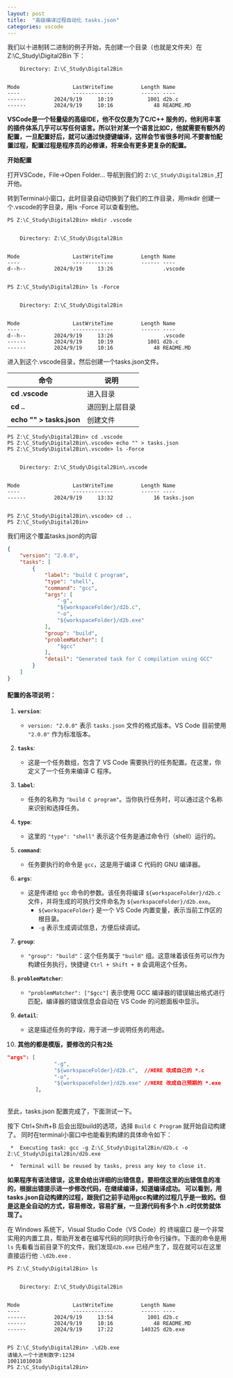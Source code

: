 ```yaml
---
layout: post
title:  "高级编译过程自动化 tasks.json"
categories: vscode
---
```


我们以十进制转二进制的例子开始，先创建一个目录（也就是文件夹）在 Z:\C_Study\Digital2Bin 下：  
```
    Directory: Z:\C_Study\Digital2Bin


Mode                 LastWriteTime         Length Name
----                 -------------         ------ ----
------         2024/9/19     10:19           1001 d2b.c
------         2024/9/19     10:16             48 README.MD
```

**VSCode是一个轻量级的高级IDE，他不仅仅是为了C/C++ 服务的，他利用丰富的插件体系几乎可以写任何语言。所以针对某一个语言比如C，他就需要有额外的配置，一旦配置好后，就可以通过快捷键编译，这样会节省很多时间.不要害怕配置过程，配置过程是程序员的必修课，将来会有更多更复杂的配置。**  

**开始配置**

打开VSCode，File->Open Folder... 导航到我们的 `Z:\C_Study\Digital2Bin` ,打开他。

转到Terminal小窗口，此时目录自动切换到了我们的工作目录，用mkdir 创建一个.vscode的字目录，用ls -Force 可以查看到他。

```
PS Z:\C_Study\Digital2Bin> mkdir .vscode


    Directory: Z:\C_Study\Digital2Bin


Mode                 LastWriteTime         Length Name
----                 -------------         ------ ----
d--h--         2024/9/19     13:26                .vscode


PS Z:\C_Study\Digital2Bin> ls -Force


    Directory: Z:\C_Study\Digital2Bin


Mode                 LastWriteTime         Length Name
----                 -------------         ------ ----
d--h--         2024/9/19     13:26                .vscode
------         2024/9/19     10:19           1001 d2b.c
------         2024/9/19     10:16             48 README.MD
```

进入到这个.vscode目录，然后创建一个tasks.json文件。  


| 命令                       | 说明         | 
| ------------------------- | ------------ |
| **cd .vscode**            | 进入目录      | 
| **cd ..**                 | 退回到上层目录 | 
| **echo "" > tasks.json**  | 创建文件      | 


```
PS Z:\C_Study\Digital2Bin> cd .vscode
PS Z:\C_Study\Digital2Bin\.vscode> echo "" > tasks.json
PS Z:\C_Study\Digital2Bin\.vscode> ls -Force


    Directory: Z:\C_Study\Digital2Bin\.vscode


Mode                 LastWriteTime         Length Name
----                 -------------         ------ ----
------         2024/9/19     13:32             16 tasks.json


PS Z:\C_Study\Digital2Bin\.vscode> cd ..
PS Z:\C_Study\Digital2Bin> 

```

我们用这个覆盖tasks.json的内容

```json
{
    "version": "2.0.0",
    "tasks": [
        {
            "label": "build C program",
            "type": "shell",
            "command": "gcc",
            "args": [
                "-g",
                "${workspaceFolder}/d2b.c",
                "-o",
                "${workspaceFolder}/d2b.exe"
            ],
            "group": "build",
            "problemMatcher": [
                "$gcc"
            ],
            "detail": "Generated task for C compilation using GCC"
        }
    ]
}
```


#### **配置的各项说明：**

1. **`version`**:
   - `version: "2.0.0"` 表示 `tasks.json` 文件的格式版本。VS Code 目前使用 `"2.0.0"` 作为标准版本。

2. **`tasks`**:
   - 这是一个任务数组，包含了 VS Code 需要执行的任务配置。在这里，你定义了一个任务来编译 C 程序。

3. **`label`**:
   - 任务的名称为 `"build C program"`。当你执行任务时，可以通过这个名称来识别和选择任务。

4. **`type`**:
   - 这里的 `"type": "shell"` 表示这个任务是通过命令行（shell）运行的。

5. **`command`**:
   - 任务要执行的命令是 `gcc`，这是用于编译 C 代码的 GNU 编译器。

6. **`args`**:
   - 这是传递给 `gcc` 命令的参数。该任务将编译 `${workspaceFolder}/d2b.c` 文件，并将生成的可执行文件命名为 `${workspaceFolder}/d2b.exe`。
     - `${workspaceFolder}` 是一个 VS Code 内置变量，表示当前工作区的根目录。
     - `-g` 表示生成调试信息，方便后续调试。

7. **`group`**:
   - `"group": "build"`：这个任务属于 `"build"` 组。这意味着该任务可以作为构建任务执行，快捷键 `Ctrl + Shift + B` 会调用这个任务。

8. **`problemMatcher`**:
   - `"problemMatcher": ["$gcc"]` 表示使用 GCC 编译器的错误输出格式进行匹配，编译器的错误信息会自动在 VS Code 的问题面板中显示。

9. **`detail`**:
   - 这是描述任务的字段，用于进一步说明任务的用途。  

10. **其他的都是模版，要修改的只有2处**
```json
"args": [
               "-g",
               "${workspaceFolder}/d2b.c",  //HERE 改成自己的 *.c
               "-o",
               "${workspaceFolder}/d2b.exe" //HERE 改成自己预期的 *.exe
         ],
```

<BR>
至此，tasks.json 配置完成了，下面测试一下。

按下 Ctrl+Shift+B 后会出现build的选项，选择 `Build C Program` 就开始自动构建了。
同时在terminal小窗口中也能看到构建的具体命令如下：

```
 *  Executing task: gcc -g Z:\C_Study\Digital2Bin/d2b.c -o Z:\C_Study\Digital2Bin/d2b.exe 

 *  Terminal will be reused by tasks, press any key to close it. 
```

**如果程序有语法错误，这里会给出详细的出错信息，要相信这里的出错信息的准的，根据出错提示进一步修改代码，在继续编译，知道编译成功。
可以看到，用tasks.json自动构建的过程，跟我们之前手动用gcc构建的过程几乎是一致的。但是这是全自动的方式，容易修改，容易扩展，一旦源代码有多个.h .c时优势就体现了。**


在 Windows 系统下，Visual Studio Code（VS Code）的 终端窗口 是一个非常实用的内置工具，帮助开发者在编写代码的同时执行命令行操作。下面的命令是用`ls` 先看看当前目录下的文件，我们发现`d2b.exe` 已经产生了，现在就可以在这里直接运行他 `.\d2b.exe` .

```
PS Z:\C_Study\Digital2Bin> ls


    Directory: Z:\C_Study\Digital2Bin


Mode                 LastWriteTime         Length Name
----                 -------------         ------ ----
------         2024/9/19     13:54           1001 d2b.c
------         2024/9/19     10:16             48 README.MD
------         2024/9/19     17:22         140325 d2b.exe


PS Z:\C_Study\Digital2Bin> .\d2b.exe
请输入一个十进制数字:1234
10011010010
PS Z:\C_Study\Digital2Bin> 
```